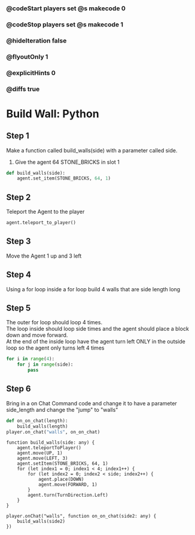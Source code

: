 ### @codeStart players set @s makecode 0
### @codeStop players set @s makecode 1

### @hideIteration false 
### @flyoutOnly 1
### @explicitHints 0
### @diffs true

# Build Wall: Python

## Step 1
Make a function called build_walls(side) with a parameter called side.
1. Give the agent 64 STONE_BRICKS in slot 1
```python
def build_walls(side):
    agent.set_item(STONE_BRICKS, 64, 1)
```

## Step 2
Teleport the Agent to the player
```python
agent.teleport_to_player()
```

## Step 3
Move the Agent 1 up and 3 left

## Step 4
Using a for loop inside a for loop build 4 walls that are side length long

## Step 5
The outer for loop should loop 4 times.  
The loop inside should loop side times and the agent should place a block down and move forward.  
At the end of the inside loop have the agent turn left ONLY in the outside loop so the agent only turns left 4 times
```python
for i in range(4):
    for j in range(side):
        pass
```
## Step 6
Bring in a on Chat Command code and change it to have a parameter side_length and change the "jump" to "walls"
```python
def on_on_chat(length):
    build_walls(length)
player.on_chat("walls", on_on_chat)
```

```ghost
function build_walls(side: any) {
    agent.teleportToPlayer()
    agent.move(UP, 1)
    agent.move(LEFT, 3)
    agent.setItem(STONE_BRICKS, 64, 1)
    for (let index1 = 0; index1 < 4; index1++) {
        for (let index2 = 0; index2 < side; index2++) {
            agent.place(DOWN)
            agent.move(FORWARD, 1)
        }
        agent.turn(TurnDirection.Left)
    }
}

player.onChat("walls", function on_on_chat(side2: any) {
    build_walls(side2)
})
```
